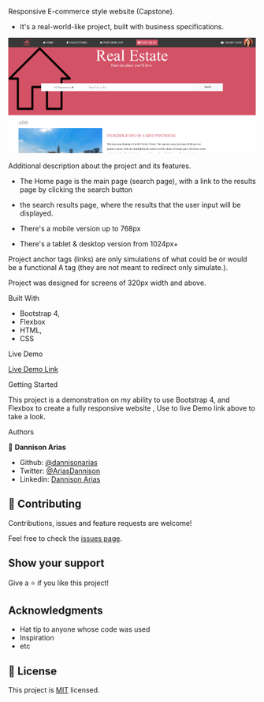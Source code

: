 Responsive E-commerce style website (Capstone).

- It's a real-world-like project, built with business specifications.

![screenshot](img/screenshot-1.png)

Additional description about the project and its features.

- The Home page is the main page (search page), with a link to the results page by clicking the search button
- the search results page, where the results that the user input will be displayed.

- There's a mobile version up to 768px
- There's a tablet & desktop version from 1024px+

Project anchor tags (links) are only simulations of what could be or would be a functional A tag (they are not meant to redirect only simulate.). 

Project was designed for screens of 320px width and above. 

Built With

- Bootstrap 4,
- Flexbox
- HTML,
- CSS

Live Demo

[Live Demo Link](https://rawcdn.githack.com/dannisonarias/Ecommerce-Website-design/b1e451bd8e2be79cd7cd93f347a328793ced6395/index.html)


Getting Started

This project is a demonstration on my ability to use Bootstrap 4, and Flexbox to create a fully responsive website , Use to live Demo link above to take a look.

Authors

👤 **Dannison Arias**

- Github: [@dannisonarias](https://github.com/dannisonarias)
- Twitter: [@AriasDannison](https://twitter.com/AriasDannison)
- Linkedin: [Dannison Arias](https://www.linkedin.com/in/dannison-arias-777919190/)

## 🤝 Contributing

Contributions, issues and feature requests are welcome!

Feel free to check the [issues page](../../issues/).

## Show your support

Give a ⭐️ if you like this project!

## Acknowledgments

- Hat tip to anyone whose code was used
- Inspiration
- etc

## 📝 License

This project is [MIT](lic.url) licensed.

